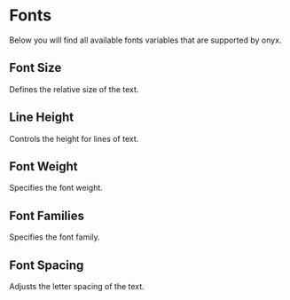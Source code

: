 # Fonts

Below you will find all available fonts variables that are supported by onyx.

<script lang="ts" setup>
import OnyxFontsVariables from "../.vitepress/components/OnyxFontsVariables.vue"

const fontSizes = [
  "onyx-font-size-sm",
  "onyx-font-size-md",
  "onyx-font-size-lg",
  "onyx-font-size-xl",
];
const lineHeights = [
  "onyx-font-line-height-sm",
  "onyx-font-line-height-md",
  "onyx-font-line-height-lg",
  "onyx-font-line-height-xl",
];
const fontWeights = [
  "onyx-font-weight-regular",
  "onyx-font-weight-semibold",
  "onyx-font-weight-bold",
]
const fontFamilies = [
  "onyx-font-family-data",
  "onyx-font-family-h1",
  "onyx-font-family-h2",
  "onyx-font-family-h3",
  "onyx-font-family-h4",
  "onyx-font-family-mono",
  "onyx-font-family-paragraph",
];
const fontSpacings = ["onyx-font-letter-spacing-default"];

</script>

## Font Size

Defines the relative size of the text.

  <OnyxFontsVariables :variables="fontSizes" type="fontSize" />

## Line Height

Controls the height for lines of text.

  <OnyxFontsVariables :variables="lineHeights" type="lineHeight" />

## Font Weight

Specifies the font weight.

<OnyxFontsVariables :variables="fontWeights" type="fontWeight" />

## Font Families

Specifies the font family.

  <OnyxFontsVariables :variables="fontFamilies" type="fontFamily" />

## Font Spacing

Adjusts the letter spacing of the text.

  <OnyxFontsVariables :variables="fontSpacings" type="fontSpacing" />
